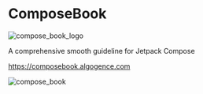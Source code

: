 # ComposeBook

![compose_book_logo](https://user-images.githubusercontent.com/125208531/218327122-4a9abb9a-6226-4fd9-8166-3dd65b227e87.svg)


A comprehensive smooth guideline for Jetpack Compose

https://composebook.algogence.com

![compose_book](https://user-images.githubusercontent.com/125208531/218327100-a6b718cd-f036-41b3-8f0e-accfb7b5e798.png)
